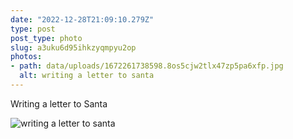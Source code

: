 ```yaml
---
date: "2022-12-28T21:09:10.279Z"
type: post 
post_type: photo
slug: a3uku6d95ihkzyqmpyu2op
photos: 
- path: data/uploads/1672261738598.8os5cjw2tlx47zp5pa6xfp.jpg
  alt: writing a letter to santa
---
```

Writing a letter to Santa

![writing a letter to santa](https://brandontreb.com/data/uploads/1672261738598.8os5cjw2tlx47zp5pa6xfp.jpg)

